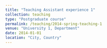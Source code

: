 ```yaml
---
title: "Teaching Assistant experience 1"
collection: teaching
type: "Postgraduate course"
permalink: /teaching/2014-spring-teaching-1
venue: "University 1, Department"
date: 2014-01-01
location: "City, Country"
---
```


